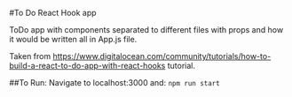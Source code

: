 #To Do React Hook app

ToDo app with components separated to different files with props and how it would be written all in App.js file.

Taken from https://www.digitalocean.com/community/tutorials/how-to-build-a-react-to-do-app-with-react-hooks tutorial.

##To Run:
Navigate to localhost:3000 and:
```npm run start```
